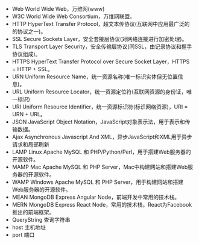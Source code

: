 * Web         World Wide Web，万维网(www)
* W3C         World Wide Web Consortium，万维网联盟。
* HTTP        HyperText Transfer Protocol，超文本传协议(互联网中应用最广泛的的协议之一)。
* SSL         Secure Sockets Layer，安全套接层协议(对网络连接进行加密处理)。
* TLS         Transport Layer Security，安全传输层协议(同SSL，由记录协议和握手协议组成)。
* HTTPS       HyperText Transfer Protocol over Secure Socket Layer，HTTPS = HTTP + SSL。
* URN         Uniform Resource Name，统一资源名称(唯一标识实体但无位置信息)。
* URL         Uniform Resource Locator，统一资源定位符(互联网资源的身份证，唯一标识)
* URI         Uniform Resource Identifier，统一资源标识符(标识网络资源)，URI = URN + URL。
* JSON        JavaScript Object Notation，JavaScript对象表示法，用于表示和传输数据。
* Ajax        Asynchronous Javascript And XML，异步JavaScript和XML用于异步请求和局部刷新
* LAMP        Linux Apache MySQL 和 PHP/Python/Perl，用于搭建Web服务器的开源软件。
* MAMP        Mac Apache MySQL 和 PHP Server，Mac中构建网站和搭建Web服务器的开源软件。
* WAMP        Windows Apache MySQL 和 PHP Server，用于构建网站和搭建Web服务器的开源软件。
* MEAN        MongoDB Express Angular Node，前端开发中常用的技术栈。
* MERN        MongoDB Express React Node，常用的技术栈，React为Facebook推出的前端框架。
* QueryString 查询字符串
* host        主机地址
* port        端口